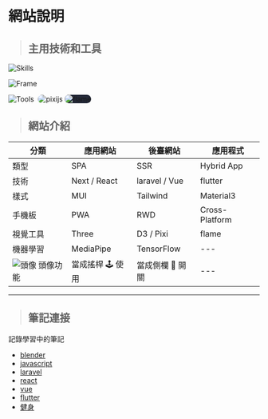 # 網站說明

> ## 主用技術和工具

![Skills](https://skillicons.dev/icons?i=html,css,js,ts,php,py,dart)

![Frame](https://skillicons.dev/icons?i=nextjs,react,materialui,laravel,vue,tailwindcss,flutter)

![Tools](https://skillicons.dev/icons?i=md,tensorflow,blender,threejs,d3)
<img src='https://avatars.githubusercontent.com/u/5406849?s=48' alt="pixijs" style=" border-radius: 10px; margin-left:4px ;" />
<img src='https://avatars.githubusercontent.com/u/47222401?s=48&v=4' alt="flame" style=" background-color: #242938; border-radius: 10px; margin-left:0 2px ;" />

> ## 網站介紹

| 分類                               | 應用網站         | 後臺網站         | 應用程式       |
| ---------------------------------- | ---------------- | ---------------- | -------------- |
| 類型                               | SPA              | SSR              | Hybrid App     |
| 技術                               | Next / React     | laravel / Vue    | flutter        |
| 樣式                               | MUI              | Tailwind         | Material3      |
| 手機板                             | PWA              | RWD              | Cross-Platform |
| 視覺工具                           | Three            | D3 / Pixi        | flame          |
| 機器學習                           | MediaPipe        | TensorFlow       | ---            |
| ![頭像](/icon.ico "logo") 頭像功能 | 當成搖桿 🕹️ 使用 | 當成側欄 📑 開關 | ---            |

---

> ## 筆記連接

記錄學習中的筆記

- [blender][blender]
- [javascript][javascript]
- [laravel][laravel]
- [react][react]
- [vue][vue]
- [flutter][flutter]
- [健身][wortkout]

[blender]: ./docs/blender/README
[javascript]: ./docs/javascript/README
[laravel]: ./docs/laravel/README
[react]: ./docs/react/README
[vue]: ./docs/vue/README
[flutter]: ./docs/flutter/README
[wortkout]: ./docs/wortkout/README
